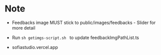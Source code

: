 # Note

-   Feedbacks image MUST stick to public/images/feedbacks - Slider for more detail

-   Run `sh getimgs-script.sh ` to update feedbackImgPathList.ts

-   sofiastudio.vercel.app
